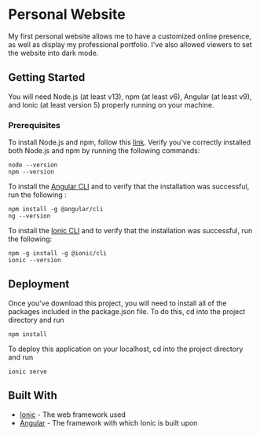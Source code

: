 # Personal Website

My first personal website allows me to have a customized online presence, as well as display my professional portfolio. I've also allowed viewers to set the website into dark mode.

## Getting Started

You will need Node.js (at least v13), npm (at least v6), Angular (at least v9), and Ionic (at least version 5) properly running on your machine.

### Prerequisites

To install Node.js and npm, follow this [link](https://www.npmjs.com/get-npm). Verify you've correctly installed both Node.js and npm by running the following commands:

```
node --version
npm --version
```

To install the [Angular CLI](https://angular.io/guide/setup-local) and to verify that the installation was successful, run the following :

```
npm install -g @angular/cli
ng --version
```

To install the [Ionic CLI](https://ionicframework.com/docs/intro/cli) and to verify that the installation was successful, run the following:

```
npm -g install -g @ionic/cli
ionic --version
```

## Deployment

Once you've download this project, you will need to install all of the packages included in the package.json file. To do this, cd into the project directory and run 

```
npm install
```

To deploy this application on your localhost, cd into the project directory and run

```
ionic serve
```

## Built With

* [Ionic](https://ionicframework.com/docs) - The web framework used
* [Angular](https://angular.io/docs) - The framework with which Ionic is built upon
